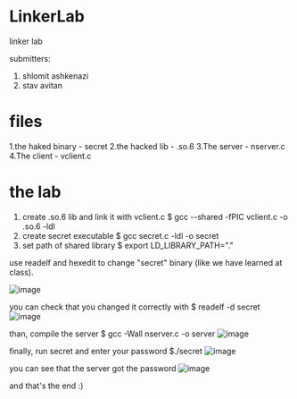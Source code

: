 # LinkerLab
linker lab

submitters:
1. shlomit ashkenazi
2. stav avitan

# files
1.the haked binary - secret
2.the hacked lib - .so.6
3.The server - nserver.c
4.The client - vclient.c

# the lab

1. create .so.6 lib and link it with vclient.c
  $ gcc --shared -fPIC vclient.c -o .so.6 -ldl
2. create secret executable
  $ gcc secret.c -ldl -o secret
3. set path of shared library
  $ export LD_LIBRARY_PATH="."

use readelf and hexedit to change "secret" binary (like we have learned at class).

![image](https://user-images.githubusercontent.com/42152443/233864195-d7a791a1-0c5d-4193-9c5f-d492066b81fe.png)


you can check that you changed it correctly with
$ readelf -d secret
![image](https://user-images.githubusercontent.com/42152443/233864222-e8a33ef7-c0cd-4eb3-a0c0-eaf0b0edcc6d.png)


than, 
compile the server
$ gcc -Wall nserver.c -o server
![image](https://user-images.githubusercontent.com/42152443/233864293-0739b120-c68e-4d19-90fb-e714fe38fdc2.png)


finally, run secret and enter your password
$./secret
![image](https://user-images.githubusercontent.com/42152443/233864372-b144c747-fd36-4d8d-bf1b-886e424949e0.png)

you can see that the server got the password
![image](https://user-images.githubusercontent.com/42152443/233864453-73c26cf5-4108-4426-b497-562d1eb49e7e.png)


and that's the end :)


